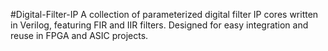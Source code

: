 #Digital-Filter-IP
A collection of parameterized digital filter IP cores written in Verilog, featuring FIR and IIR filters. Designed for easy integration and reuse in FPGA and ASIC projects.
